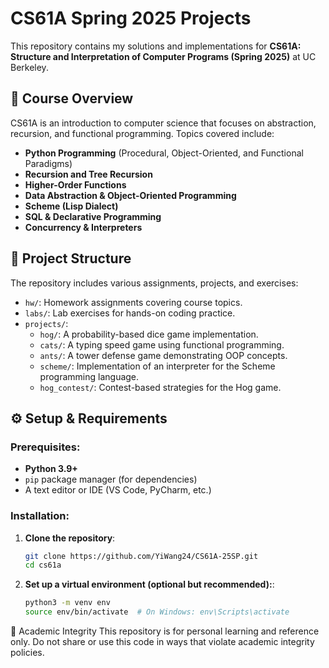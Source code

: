 # CS61A Spring 2025 Projects

This repository contains my solutions and implementations for **CS61A: Structure and Interpretation of Computer Programs (Spring 2025)** at UC Berkeley.

## 📌 Course Overview
CS61A is an introduction to computer science that focuses on abstraction, recursion, and functional programming. Topics covered include:
- **Python Programming** (Procedural, Object-Oriented, and Functional Paradigms)
- **Recursion and Tree Recursion**
- **Higher-Order Functions**
- **Data Abstraction & Object-Oriented Programming**
- **Scheme (Lisp Dialect)**
- **SQL & Declarative Programming**
- **Concurrency & Interpreters**

## 📁 Project Structure
The repository includes various assignments, projects, and exercises:

- `hw/`: Homework assignments covering course topics.
- `labs/`: Lab exercises for hands-on coding practice.
- `projects/`:
  - `hog/`: A probability-based dice game implementation.
  - `cats/`: A typing speed game using functional programming.
  - `ants/`: A tower defense game demonstrating OOP concepts.
  - `scheme/`: Implementation of an interpreter for the Scheme programming language.
  - `hog_contest/`: Contest-based strategies for the Hog game.

## ⚙️ Setup & Requirements
### Prerequisites:
- **Python 3.9+**
- `pip` package manager (for dependencies)
- A text editor or IDE (VS Code, PyCharm, etc.)

### Installation:
1. **Clone the repository**:
   ```sh
   git clone https://github.com/YiWang24/CS61A-25SP.git
   cd cs61a
2. **Set up a virtual environment (optional but recommended):**:
    ```sh
    python3 -m venv env
    source env/bin/activate  # On Windows: env\Scripts\activate

📜 Academic Integrity
This repository is for personal learning and reference only. Do not share or use this code in ways that violate academic integrity policies.
